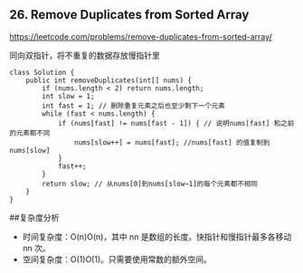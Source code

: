 
## 26. Remove Duplicates from Sorted Array
https://leetcode.com/problems/remove-duplicates-from-sorted-array/

同向双指针，将不重复的数据存放慢指针里

```
class Solution {
    public int removeDuplicates(int[] nums) {
        if (nums.length < 2) return nums.length;
        int slow = 1;
        int fast = 1; // 删除重复元素之后也至少剩下一个元素
        while (fast < nums.length) {
            if (nums[fast] != nums[fast - 1]) { // 说明nums[fast] 和之前的元素都不同
                nums[slow++] = nums[fast]; //nums[fast] 的值复制到 nums[slow]
            }
            fast++;
        }
        return slow; // 从nums[0]到nums[slow−1]的每个元素都不相同
    }
}
```
##复杂度分析
- 时间复杂度：O(n)O(n)，其中 nn 是数组的长度。快指针和慢指针最多各移动 nn 次。
- 空间复杂度：O(1)O(1)。只需要使用常数的额外空间。
